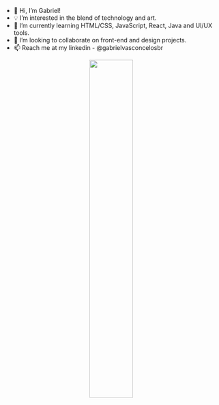 - 👋 Hi, I’m Gabriel!
- 💡 I’m interested in the blend of technology and art.
- 🌱 I’m currently learning HTML/CSS, JavaScript, React, Java and UI/UX tools.
- 🤝 I’m looking to collaborate on front-end and design projects.
- 📫 Reach me at my linkedin - @gabrielvasconcelosbr
 <div align="center">
  <img src="https://github-readme-stats.vercel.app/api/top-langs/?username=gabrielvasconcelosbr&layout=compact&theme=radical" width="45%">
</div>

